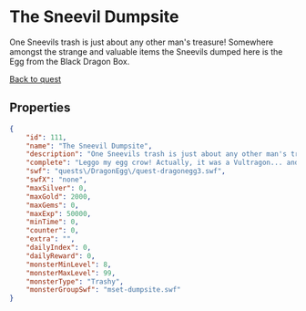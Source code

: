 # The Sneevil Dumpsite

One Sneevils trash is just about any other man's treasure! Somewhere amongst the strange and valuable items the Sneevils dumped here is the Egg from the Black Dragon Box.

[Back to quest](../quests.md)

## Properties

```json
{
    "id": 111,
    "name": "The Sneevil Dumpsite",
    "description": "One Sneevils trash is just about any other man's treasure! Somewhere amongst the strange and valuable items the Sneevils dumped here is the Egg from the Black Dragon Box.",
    "complete": "Leggo my egg crow! Actually, it was a Vultragon... and a VERY large and scary one at that. There is no time to spare. Valencia will know what to do next... right?",
    "swf": "quests\/DragonEgg\/quest-dragonegg3.swf",
    "swfX": "none",
    "maxSilver": 0,
    "maxGold": 2000,
    "maxGems": 0,
    "maxExp": 50000,
    "minTime": 0,
    "counter": 0,
    "extra": "",
    "dailyIndex": 0,
    "dailyReward": 0,
    "monsterMinLevel": 8,
    "monsterMaxLevel": 99,
    "monsterType": "Trashy",
    "monsterGroupSwf": "mset-dumpsite.swf"
}
```

